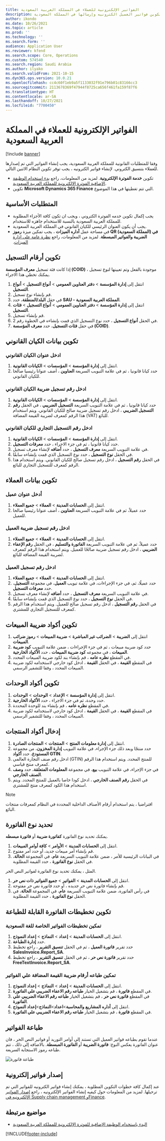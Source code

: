 ```yaml
---
title: الفواتير الإلكترونية للعملاء في المملكة العربية السعودية
description: يوضح هذا الموضوع كيفيه تكوين فواتير العميل الكترونيه وإرسالها في المملكة السعودية.
author: ikondo
ms.date: 10/26/2021
ms.topic: article
ms.prod: ''
ms.technology: ''
ms.search.form: ''
audience: Application User
ms.reviewer: kfend
ms.search.scope: Core, Operations
ms.custom: 574540
ms.search.region: Saudi Arabia
ms.author: ilyako
ms.search.validFrom: 2021-10-15
ms.dyn365.ops.version: 10.0.21
ms.openlocfilehash: cc4c60f1eb9a5f1133032f91e796b01c83166cc3
ms.sourcegitcommit: 2113678369f47944f8725ca656f461fa159f87f6
ms.translationtype: HT
ms.contentlocale: ar-SA
ms.lasthandoff: 10/27/2021
ms.locfileid: "7700450"
---
```

# <a name="customer-electronic-invoices-in-saudi-arabia"></a>الفواتير الإلكترونية للعملاء في المملكة العربية السعودية

[!include [banner](../includes/banner.md)]

وفقا للمتطلبات القانونية للمملكة العربية السعودية، يجب إنشاء الفواتير التي تم إصدارها للعملاء بتنسيق الكتروني. لإنشاء فواتير الكترونيه ، يجب توفر تكوين النظام الاثنين التالي.

- تكوين **خدمة الفوترة الإلكترونية**. لمزيد من المعلومات، راجع [بدء استخدام الوظيفة الإضافية الفوترة الإلكترونية للمملكة العربية السعودية](e-invoicing-sa-get-started.md).
- تكوين **Microsoft Dynamics 365 Finance** التي تتم تغطيتها في هذا الموضوع.

## <a name="prerequisites"></a>المتطلبات الأساسية

- يجب إكمال تكوين خدمه الفوترة الكتروني ، ويجب ان تكون كافة الأجزاء المطلوبة للمملكة العربية السعودية بالنسبة للاستخدام جاهزه للاستخدام.
- يجب أن يكون العنوان الرئيسي للكيان القانوني في المملكة العربية السعودية.
- في مساحة عمل **أداره الميزات** ، يجب تمكين ميزة **رموز QR (المملكة السعودية) في الضريبة والفواتير المبسطة**. لمزيد من المعلومات، راجع [‏‫نظرة عامة على إدارة الميزات](../../fin-ops-core/fin-ops/get-started/feature-management/feature-management-overview.md).

## <a name="configure-registration-numbers"></a>تكوين أرقام التسجيل

إذا كانت فئة تسجيل **معرف المؤسسة (COID)** موجودة بالفعل وتم تعيينها لنوع تسجيل ، يمكنك تخطي هذا الاجراء.

1. انتقل إلى **إدارة المؤسسة** \> **دفتر العناوين العمومي** \> **أنواع التسجيل** \> **أنواع التسجيل**.
2. قم بإنشاء نوع تسجيل.
3. في حقل **البلد/المنطقة**، حدد **SAU - المملكة العربية السعودية**.
4. انتقل إلى **إدارة المؤسسة** \> **دفتر العناوين العمومي** \> **أنواع التسجيل** \> **فئات التسجيل**.
5. قم بإنشاء تسجيل.
6. في الحقل **أنواع التسجيل** ، حدد نوع التسجيل الذي قمت بإنشاءه في الخطوة رقم 2.
7. في حقل **فئات التسجيل**، حدد **معرف المؤسسة (COID)**.

## <a name="configure-legal-entity-data"></a>تكوين بيانات الكيان القانوني

### <a name="enter-a-legal-entitys-address"></a>ادخل عنوان الكيان القانوني

1. انتقل إلى **إدارة المؤسسة** \> **المؤسسات** \> **الكيانات القانونية**.
2. حدد كيانا قانونيا ، ثم في علامة التبويب السريعة **العناوين** ، أضف عنوانا رئيسيا صالحا للكيان القانوني.

### <a name="enter-a-legal-entitys-tax-registration-number"></a>ادخل رقم تسجيل ضريبة الكيان القانوني

1. انتقل إلى **إدارة المؤسسة** \> **المؤسسات** \> **الكيانات القانونية**.
2. حدد كيانا قانونيا ، ثم في علامة التبويب السريعة **التسجيل الضريبي** ، في الحقل **رقم التسجيل الضريبي** ، ادخل رقم تسجيل ضريبة صالح للكيان القانوني. ويتم استخدام هذا الرقم كمعرف لضريبة القيمة المضافة (VAT) للبائع.

### <a name="enter-a-legal-entitys-commercial-registration-number"></a>ادخل رقم التسجيل التجاري للكيان القانوني

1. انتقل إلى **إدارة المؤسسة** \> **المؤسسات** \> **الكيانات القانونية**.
2. حدد كيانا قانونيا ، ثم في جزء الاجراء ، حدد **معرفات التسجيل**.
3. في علامة التبويب السريعة **معرف التسجيل** ، حدد **أضافه** لإنشاء معرف تسجيل.
4. في الحقل **نوع التسجيل** ، حدد نوع التسجيل الذي قمت بإنشاءه سابقًا.
6. في الحقل **رقم التسجيل** ، ادخل رقم تسجيل صالح للكيان القانوني. ويتم استخدام هذا الرقم كمعرف للتسجيل التجاري للبائع.

## <a name="configure-customer-data"></a>تكوين بيانات العملاء

### <a name="enter-a-customers-address"></a>أدخل عنوان عميل

1. انتقل إلى **الحسابات المدينة** \> **العملاء** \> **جميع العملاء**.
2. حدد عميلاً، ثم في علامة التبويب السريعة **العناوين** ، أضف عنوانا رئيسيا صالحا للعميل.

### <a name="enter-a-customers-tax-registration-number"></a>ادخل رقم تسجيل ضريبة العميل

1. انتقل إلى **الحسابات المدينة** \> **العملاء** \> **جميع العملاء**.
2. حدد عميلاً، ثم في علامة التبويب السريعة **الفاتورة والتسليم** ، في الحقل **رقم الإعفاء الضريبي** ، ادخل رقم تسجيل ضريبة صالحًا للعميل. ويتم استخدام هذا الرقم كمعرف لضريبة القيمة المضافة للبائع.

### <a name="enter-a-customers-registration-number"></a>ادخل رقم تسجيل العميل

1. انتقل إلى **الحسابات المدينة** \> **العملاء** \> **جميع العملاء**.
2. حدد عميلًا، ثم، في جزء الإجراءات، في علامة تبويب **العميل**، في مجموعة **التسجيل**، حدد **معرفات التسجيل**.
3. في علامة التبويب السريعة **معرف التسجيل** ، حدد **أضافه** لإنشاء معرف تسجيل.
5. في الحقل **نوع التسجيل** ، حدد نوع التسجيل الذي قمت بإنشاءه سابقًا.
6. في الحقل **رقم التسجيل** ، ادخل رقم تسجيل صالح للعميل. ويتم استخدام هذا الرقم كمعرف للتسجيل التجاري للمشتري.

## <a name="configure-sales-tax-codes"></a>تكوين أكواد ضريبة المبيعات

1. انتقل إلى **الضريبة** \> **الضرائب غير المباشرة** \> **ضريبة المبيعات** \> **رموز ضرائب المبيعات**.
2. حدد كود ضريبة مبيعات ، ثم في جزء الإجراءات ، ضمن علامة التبويب **كود ضريبة المبيعات** ، في مجموعه **كود ضريبة المبيعات** ، حدد **الأكواد الخارجية**.
3. في المقطع **نظره عامه** ، قم بإنشاء بند لكود ضريبة المبيعات المحدد.
4. في المقطع **القيمة** ، في الحقل **القيمة** ، ادخل كود خارجي لاستخدامه لكود ضريبة المبيعات المحدد ، وفقا للتشفير الرسمي.

## <a name="configure-unit-codes"></a>تكوين أكواد الوحدات

1. انتقل إلى **إدارة المؤسسة** \> **الإعداد** \> **الوحدات** \> **الوحدات**.
2. حدد وحدة، ثم في جزء الاجراء ، حدد **الأكواد الخارجية**.
3. في المقطع **نظره عامه** ، قم بإنشاء بند للوحدة المحددة.
4. في المقطع **القيمة** ، في الحقل **القيمة** ، ادخل كود خارجي لاستخدامه لكود ضريبة المبيعات المحدد ، وفقا للتشفير الرسمي.

## <a name="enter-product-codes"></a>إدخال أكواد المنتجات

1. انتقل إلى **إدارة معلومات المنتج** \> **المنتجات** \> **المنتجات الصادرة**.
2. حدد منتجًا وبعد ذلك جزء الإجراء، في علامة التبويب **إدارة المخزون**، من مجموعة **المستودع**، حدد **أكواد GTIN**.
3. ادخل رقم صنف التجارة العالمي (GTIN) للمنتج المحدد. ويتم استخدام هذا الرقم كمعرف منتج قياسي.
4. في جزء الإجراء، في علامة التبويب **بيع**، في مجموعة **المعلومات المتعلقة**، حدد **وصف الصنف الخارجي**.
5. في الحقل **رقم الصنف الخارجي** ، ادخل كودا خاصا بالعميل للمنتج المحدد. ويتم استخدام هذا الكود كمعرف منتج للمشتري.

> [!NOTE]
> افتراضيا ، يتم استخدام أرقام الأصناف الداخلية المحددة في النظام كمعرفات منتجات البائع.

## <a name="define-the-invoice-type"></a>تحديد نوع الفاتورة

يمكنك تحديد نوع الفاتورة **كفاتورة ضريبة** أو **فاتورة مبسطه**.

1. انتقل إلى **الحسابات المدينة** \> **الأوامر‬** \> **كافة أوامر المبيعات**.
2. قم بإنشاء أمر مبيعات جديد، أو حدد أمر مفتوح.
3. في البيانات الرئيسية للأمر ، ضمن علامة التبويب السريعة **عام**، في المجموعة **الحالة**، في الحقل **نوع الفاتورة** ، حدد القيمة المطلوبة.

المثل ، يمكنك تحديد نوع الفاتورة لفواتير النص الحر.

1. انتقل إلى **الحسابات المدينة** \> **الفواتير** \> **جميع الفواتير ذات نص حر‬**.
2. قم بإنشاء فاتورة نص حر جديده ، أو حدد فاتورة نص حر مفتوحة.
3. في رأس الفاتورة، ضمن علامة التبويب السريعة **عام**، في المجموعة **الحالة**، في الحقل **نوع الفاتورة** ، حدد القيمة المطلوبة.

## <a name="configure-printable-invoice-layouts"></a>تكوين تخطيطات الفاتورة القابلة للطباعة

### <a name="enable-specific-invoice-layouts-for-saudi-arabia"></a>تمكين تخطيطات الفواتير الخاصة للغة السعودية

1. انتقل إلى **الحسابات المدينة** \> **إعداد** \> **النماذج** \> **إعداد النموذج**.
2. حدد **إدارة الطباعة**.
3. حدد تقرير **فاتورة العميل** ، ثم في الحقل **تنسيق التقرير** ، راجع تخطيط **SalesInvoice.Report_SA**.
4. حدد تقرير **فاتورة نص حر** ، ثم في الحقل **تنسيق التقرير** ، راجع تخطيط **FreeTextInvoice.Report_SA**.

### <a name="enable-vat-numbers-to-be-printed-on-invoices"></a>تمكين طباعه أرقام ضريبة القيمة المضافة علي الفواتير

1. انتقل إلى **الحسابات المدينة** \> **إعداد** \> **النماذج** \> **إعداد النموذج**.
2. في المقطع **فاتورة** ، قم بتشغيل الخيار **طباعه رقم الاعفاء الضريبي علي الفاتورة**.
3. في المقطع **فاتورة نص حر** ، قم بتشغيل الخيار **طباعه رقم الاعفاء الضريبي علي الفاتورة**.
4. انتقل إلى **أداره المشاريع والمحاسبة**\>**اعداد**\>**النماذج**\>**إعداد النموذج**.
5. في المقطع **فاتورة** ، قم بتشغيل الخيار **طباعه رقم الاعفاء الضريبي علي الفاتورة**.

## <a name="print-invoices"></a>طباعة الفواتير

عندما تقوم بطباعه فواتير العميل التي تستند إلى أوامر التوريد أو فواتير النص الحر ، فان عنوان الفاتورة يعكس النوع: **فاتورة الضريبة** أو **الفاتورة المبسطة**. بالاضافه إلى ذلك ، تتم طباعه رموز الاستجابة السريعة.

![طباعة فاتورة](media/sau-qr-invoice.jpg)

## <a name="issue-electronic-invoices"></a>إصدار فواتير إلكترونية

عند إكمال كافة خطوات التكوين المطلوبة ، يمكنك إنشاء فواتير الكترونيه للفواتير التي تم ترحيلها. لمزيد من المعلومات حول كيفيه إنشاء الفواتير الإلكترونيه ، راجع [إصدار الفواتير الإلكترونيه في Supply chain management وFinance](e-invoicing-issuing-electronic-invoices-finance-supply-chain-management.md).

## <a name="related-topics"></a>مواضيع مرتبطة

- [البدء باستخدام الوظيفة الإضافية للفوترة الإلكترونية للمملكة العربية السعودية](e-invoicing-sa-get-started.md)

[!INCLUDE[footer-include](../../includes/footer-banner.md)]
